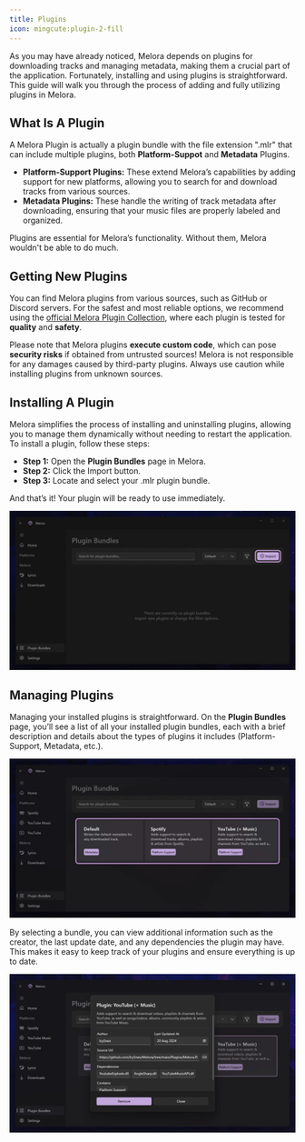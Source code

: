 ```yaml
---
title: Plugins
icon: mingcute:plugin-2-fill
---
```


As you may have already noticed, Melora depends on plugins for downloading tracks and managing metadata, making them a crucial part of the application. Fortunately, installing and using plugins is straightforward. This guide will walk you through the process of adding and fully utilizing plugins in Melora.


## What Is A Plugin
A Melora Plugin is actually a plugin bundle with the file extension ".mlr" that can include multiple plugins, both **Platform-Suppot** and **Metadata** Plugins.
- **Platform-Support Plugins:** These extend Melora’s capabilities by adding support for new platforms, allowing you to search for and download tracks from various sources.
- **Metadata Plugins:** These handle the writing of track metadata after downloading, ensuring that your music files are properly labeled and organized.

Plugins are essential for Melora’s functionality. Without them, Melora wouldn't be able to do much.


## Getting New Plugins
You can find Melora plugins from various sources, such as GitHub or Discord servers. For the safest and most reliable options, we recommend using the [official Melora Plugin Collection](/Melora/plugin-collection/), where each plugin is tested for **quality** and **safety**.

Please note that Melora plugins **execute custom code**, which can pose **security risks** if obtained from untrusted sources! Melora is not responsible for any damages caused by third-party plugins. Always use caution while installing plugins from unknown sources.


## Installing A Plugin
Melora simplifies the process of installing and uninstalling plugins, allowing you to manage them dynamically without needing to restart the application. To install a plugin, follow these steps:
- **Step 1:** Open the **Plugin Bundles** page in Melora.
- **Step 2:** Click the Import button.
- **Step 3:** Locate and select your .mlr plugin bundle.

And that’s it! Your plugin will be ready to use immediately.

![](/guide/plugins-import.webp)


## Managing Plugins
Managing your installed plugins is straightforward. On the **Plugin Bundles** page, you’ll see a list of all your installed plugin bundles, each with a brief description and details about the types of plugins it includes (Platform-Support, Metadata, etc.).

![](/guide/plugins-manage1.webp)

By selecting a bundle, you can view additional information such as the creator, the last update date, and any dependencies the plugin may have. This makes it easy to keep track of your plugins and ensure everything is up to date.

![](/guide/plugins-manage2.webp)
